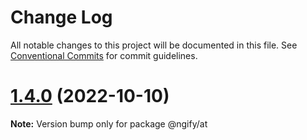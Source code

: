 # Change Log

All notable changes to this project will be documented in this file.
See [Conventional Commits](https://conventionalcommits.org) for commit guidelines.

# [1.4.0](https://github.com/ngify/ngify/compare/v1.3.2...v1.4.0) (2022-10-10)

**Note:** Version bump only for package @ngify/at
